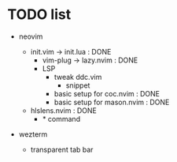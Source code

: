 # TODO list

- neovim
  - init.vim → init.lua : DONE
    - vim-plug → lazy.nvim : DONE
    - LSP
      - tweak ddc.vim
        - snippet
      - basic setup for coc.nvim : DONE
      - basic setup for mason.nvim : DONE
  - hlslens.nvim : DONE
    - \* command

- wezterm
  - transparent tab bar
